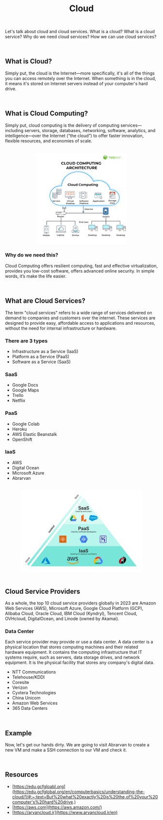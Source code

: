 <h1 align="center">
    Cloud
</h1>

<br />

Let's talk about cloud and cloud services. What is a cloud? What is a cloud service?
Why do we need cloud services? How we can use cloud services?

<br />

## What is Cloud?

Simply put, the cloud is the Internet—more specifically, it's all of the things you can access remotely over the Internet. When something is in the cloud, it means it's stored on Internet servers instead of your computer's hard drive.

<br />

## What is Cloud Computing?

Simply put, cloud computing is the delivery of computing services—including servers, storage, databases, networking, software, analytics, and intelligence—over the Internet (“the cloud”) to offer faster innovation, flexible resources, and economies of scale.

<br />

<div align="center">
    <img src="assets/cc.png" alt="cloud computing" width="300" />
</div>

### Why do we need this?

Cloud Computing offers resilient computing, fast and effective virtualization, provides you low-cost software, offers advanced online security.
In simple words, it’s make the life easier.

<br />

## What are Cloud Services?

The term "cloud services" refers to a wide range of services delivered on demand to companies and customers over the internet. These services are designed to provide easy, affordable access to applications and resources, without the need for internal infrastructure or hardware.

### There are 3 types

- Infrastructure as a Service (IaaS)
- Platform as a Service (PaaS)
- Software as a Service (SaaS)

### SaaS

- Google Docs
- Google Maps
- Trello
- Netflix

### PaaS

- Google Colab
- Heroku
- AWS Elastic Beanstalk
- OpenShift

### IaaS

- AWS
- Digital Ocean
- Microsoft Azure
- Abrarvan

<br />

<div align="center">
    <img src="assets/cloud.png" width="400" alt="cloud computing types" />
</div>

<br />

## Cloud Service Providers

As a whole, the top 10 cloud service providers globally in 2023 
are Amazon Web Services (AWS), Microsoft Azure, 
Google Cloud Platform (GCP), Alibaba Cloud, Oracle Cloud, 
IBM Cloud (Kyndryl), Tencent Cloud, OVHcloud, DigitalOcean, 
and Linode (owned by Akamai).

### Data Center

Each service provider may provide or use a data center.
A data center is a physical location that stores computing machines and their related hardware equipment. 
It contains the computing infrastructure that IT systems require, such as servers, data 
storage drives, and network equipment. It is the physical facility that stores any company's digital data.

- NTT Communications
- Telehouse/KDDI
- Coresite
- Verizon
- Cyxtera Technologies
- China Unicom
- Amazon Web Services
- 365 Data Centers

<br />

## Example

Now, let's get our hands dirty. We are going to visit
Abrarvan to create a new VM and make a SSH connection to
our VM and check it.

<br />

## Resources

- [https://edu.gcfgloabl.org](https://edu.gcfglobal.org/en/computerbasics/understanding-the-cloud/1/#:~:text=But%20what%20exactly%20is%20the,of%20your%20computer's%20hard%20drive.)
- [https://aws.com](https://aws.amazon.com/)
- [https://arvancloud.ir](https://www.arvancloud.ir/en)
